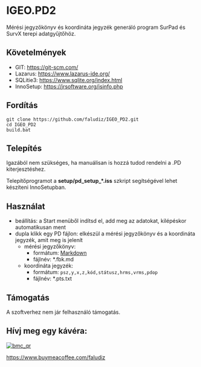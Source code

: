# IGEO.PD2

Mérési jegyzőkönyv és koordináta jegyzék generáló program SurPad és SurvX terepi adatgyűjtőhöz.

## Követelmények

- GIT: https://git-scm.com/
- Lazarus: https://www.lazarus-ide.org/
- SQLitie3: https://www.sqlite.org/index.html
- InnoSetup: https://jrsoftware.org/isinfo.php

## Fordítás

```terminal
git clone https://github.com/faludiz/IGEO_PD2.git
cd IGEO_PD2
build.bat
```

## Telepítés

Igazából nem szükséges, ha manuálisan is hozzá tudod rendelni a .PD kiterjesztéshez.

Telepítőprogramot a **setup/pd_setup_\*.iss** szkript segítségével lehet készíteni InnoSetupban.

## Használat

- beállítás: a Start menüből indítsd el, add meg az adatokat, kilépéskor automatikusan ment
- dupla klikk egy PD fájlon: elkészül a mérési jegyzőkönyv és a koordináta jegyzék, amit meg is jelenít
  - mérési jegyzőkönyv: 
    - formátum: [Markdown](https://hu.wikipedia.org/wiki/Markdown)
	- fájlnév: \*.fbk.md
  - koordináta jegyzék:
    - formátum: `psz,y,x,z,kód,státusz,hrms,vrms,pdop`
	- fájlnév: \*.pts.txt
	
## Támogatás

A szoftverhez nem jár felhasználó támogatás.

## Hívj meg egy kávéra:

[![bmc_qr](https://user-images.githubusercontent.com/89804084/208740036-e8d7cd50-1aed-4ae8-a36c-f4d221958299.png)](https://www.buymeacoffee.com/faludiz)

https://www.buymeacoffee.com/faludiz
